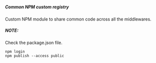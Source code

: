 ##### Common NPM custom registry
Custom NPM module to share common code across all the middlewares.
##### NOTE: 
Check the package.json file.
```
npm login
npm publish --access public
```